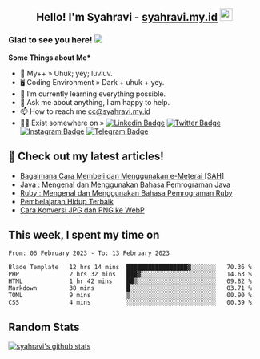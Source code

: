 <h2 align="center">Hello! I'm Syahravi - <a href="https://syahravi.my.id/" target="_blank">syahravi.my.id</a> <img src="https://media.giphy.com/media/hvRJCLFzcasrR4ia7z/giphy.gif" width="25px"></h2>

### Glad to see you here! ![](https://visitor-badge.glitch.me/badge?page_id=syahravi.syahravi)

<b> Some Things about Me*</b>
- 💬 My++ » Uhuk; yey; luvluv.
- 🖥️ Coding Environment » Dark + uhuk + yey.
- 🌱 I’m currently learning everything possible.
- 👀 Ask me about anything, I am happy to help.
- 📫 How to reach me cc@syahravi.my.id
- 👨‍💻 Exist somewhere on »
[![Linkedin Badge](https://img.shields.io/badge/-LinkedIn-0e76a8?style=flat-square&logo=Linkedin&logoColor=white)](https://linkedin.com/in/syahravi/)
[![Twitter Badge](https://img.shields.io/badge/-Twitter-00acee?style=flat-square&logo=Twitter&logoColor=white)](https://twitter.com/syahravi_id/)
[![Instagram Badge](https://img.shields.io/badge/-Instagram-e4405f?style=flat-square&logo=Instagram&logoColor=white)](https://instagram.com/syahravi.id)
[![Telegram Badge](https://img.shields.io/badge/-Telegram-0088cc?style=flat-square&logo=Telegram&logoColor=white)](https://t.me/syahravi.id)
## 📝 Check out my latest articles!
<!-- BLOG-POST-LIST:START -->
- [Bagaimana Cara Membeli dan Menggunakan e-Meterai [SAH]](https://syahravi.my.id/bagaimana-cara-membeli-dan-menggunakan-e-meterai/)
- [Java : Mengenal dan Menggunakan Bahasa Pemrograman Java](https://syahravi.my.id/java-intro/)
- [Ruby : Mengenal dan Menggunakan Bahasa Pemrograman Ruby](https://syahravi.my.id/ruby-intro/)
- [Pembelajaran Hidup Terbaik](https://syahravi.my.id/pembelajaran-hidup-terbaik/)
- [Cara Konversi JPG dan PNG ke WebP](https://syahravi.my.id/konversi-jpg-dan-png-ke-webp/)
<!-- BLOG-POST-LIST:END -->

## This week, I spent my time on
<!--START_SECTION:waka-->

```text
From: 06 February 2023 - To: 13 February 2023

Blade Template   12 hrs 14 mins  █████████████████▓░░░░░░░   70.36 %
PHP              2 hrs 32 mins   ███▓░░░░░░░░░░░░░░░░░░░░░   14.63 %
HTML             1 hr 42 mins    ██▒░░░░░░░░░░░░░░░░░░░░░░   09.82 %
Markdown         38 mins         █░░░░░░░░░░░░░░░░░░░░░░░░   03.71 %
TOML             9 mins          ▒░░░░░░░░░░░░░░░░░░░░░░░░   00.90 %
CSS              4 mins          ░░░░░░░░░░░░░░░░░░░░░░░░░   00.39 %
```

<!--END_SECTION:waka-->

## Random Stats
[![syahravi's github stats](https://github-readme-stats.vercel.app/api?username=syahravi&show_icons=true&theme=synthwave)](https://github.com/syahravi/)
